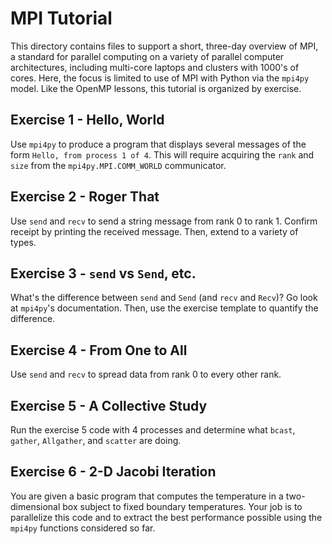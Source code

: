 # MPI Tutorial

This directory contains files to support a short, three-day overview of
MPI, a standard for parallel computing on a variety of parallel computer
architectures, including multi-core laptops and clusters with 1000's of cores.
Here, the focus is limited to use of MPI with Python via the `mpi4py` model. 
Like the OpenMP lessons, this tutorial is organized by exercise.

## Exercise 1 - Hello, World

Use `mpi4py` to produce a program that displays several messages of the form
`Hello, from process 1 of 4`.  This will require acquiring the `rank` and
`size` from the `mpi4py.MPI.COMM_WORLD` communicator.

## Exercise 2 - Roger That

Use `send` and `recv` to send a string message from rank 0 to rank 1.  Confirm
receipt by printing the received message.  Then, extend to a variety of
types.

## Exercise 3 - `send` vs `Send`, etc.

What's the difference between `send` and `Send` (and `recv` and `Recv`)? Go
look at `mpi4py`'s documentation.  Then, use the exercise template to quantify
the difference.

## Exercise 4 - From One to All

Use `send` and `recv` to spread data from rank 0 to every other rank.


## Exercise 5 - A Collective Study

Run the exercise 5 code with 4 processes and determine what `bcast`, 
`gather`, `Allgather`, and `scatter` are doing.

## Exercise 6 - 2-D Jacobi Iteration

You are given a basic program that computes the temperature in a 
two-dimensional box subject to fixed boundary temperatures.  Your job
is to parallelize this code and to extract the best performance possible
using the `mpi4py` functions considered so far.


 


